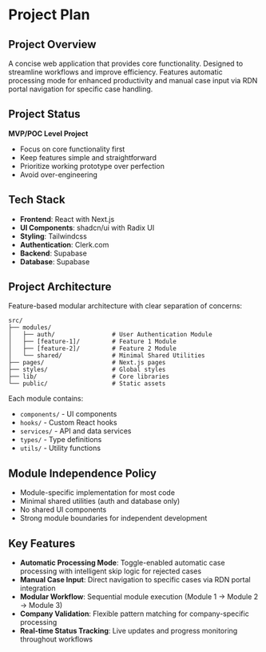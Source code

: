 # Project Plan 

## Project Overview
A concise web application that provides core functionality. Designed to streamline workflows and improve efficiency. Features automatic processing mode for enhanced productivity and manual case input via RDN portal navigation for specific case handling.

## Project Status
**MVP/POC Level Project**
- Focus on core functionality first
- Keep features simple and straightforward
- Prioritize working prototype over perfection
- Avoid over-engineering

## Tech Stack
- **Frontend**: React with Next.js
- **UI Components**: shadcn/ui with Radix UI
- **Styling**: Tailwindcss
- **Authentication**: Clerk.com
- **Backend**: Supabase 
- **Database**: Supabase

## Project Architecture
Feature-based modular architecture with clear separation of concerns:

```
src/
├── modules/
│   ├── auth/                # User Authentication Module
│   ├── [feature-1]/         # Feature 1 Module
│   ├── [feature-2]/         # Feature 2 Module
│   └── shared/              # Minimal Shared Utilities
├── pages/                   # Next.js pages
├── styles/                  # Global styles
├── lib/                     # Core libraries
└── public/                  # Static assets
```

Each module contains:
- `components/` - UI components
- `hooks/` - Custom React hooks
- `services/` - API and data services
- `types/` - Type definitions
- `utils/` - Utility functions

## Module Independence Policy
- Module-specific implementation for most code
- Minimal shared utilities (auth and database only)
- No shared UI components
- Strong module boundaries for independent development

## Key Features
- **Automatic Processing Mode**: Toggle-enabled automatic case processing with intelligent skip logic for rejected cases
- **Manual Case Input**: Direct navigation to specific cases via RDN portal integration
- **Modular Workflow**: Sequential module execution (Module 1 → Module 2 → Module 3)
- **Company Validation**: Flexible pattern matching for company-specific processing
- **Real-time Status Tracking**: Live updates and progress monitoring throughout workflows